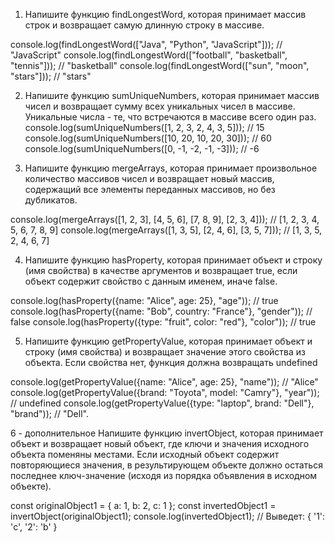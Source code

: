 1. Напишите функцию findLongestWord, которая принимает массив строк и возвращает самую длинную строку в массиве.

console.log(findLongestWord(["Java", "Python", "JavaScript"])); // "JavaScript"
console.log(findLongestWord(["football", "basketball", "tennis"])); // "basketball"
console.log(findLongestWord(["sun", "moon", "stars"])); // "stars"

2. Напишите функцию sumUniqueNumbers, которая принимает массив чисел и возвращает сумму всех уникальных чисел в массиве. Уникальные числа - те, что встречаются в массиве всего один раз.
   console.log(sumUniqueNumbers([1, 2, 3, 2, 4, 3, 5])); // 15
   console.log(sumUniqueNumbers([10, 20, 10, 20, 30])); // 60
   console.log(sumUniqueNumbers([0, -1, -2, -1, -3])); // -6

3. Напишите функцию mergeArrays, которая принимает произвольное количество массивов чисел и возвращает новый массив, содержащий все элементы переданных массивов, но без дубликатов.

console.log(mergeArrays([1, 2, 3], [4, 5, 6], [7, 8, 9], [2, 3, 4])); // [1, 2, 3, 4, 5, 6, 7, 8, 9]
console.log(mergeArrays([1, 3, 5], [2, 4, 6], [3, 5, 7])); // [1, 3, 5, 2, 4, 6, 7]

4. Напишите функцию hasProperty, которая принимает объект и строку (имя свойства) в качестве аргументов и возвращает true, если объект содержит свойство с данным именем, иначе false.

console.log(hasProperty({name: "Alice", age: 25}, "age")); // true
console.log(hasProperty({name: "Bob", country: "France"}, "gender")); // false
console.log(hasProperty({type: "fruit", color: "red"}, "color")); // true

5. Напишите функцию getPropertyValue, которая принимает объект и строку (имя свойства) и возвращает значение этого свойства из объекта. Если свойства нет, функция должна возвращать undefined

console.log(getPropertyValue({name: "Alice", age: 25}, "name")); // "Alice"
console.log(getPropertyValue({brand: "Toyota", model: "Camry"}, "year")); // undefined
console.log(getPropertyValue({type: "laptop", brand: "Dell"}, "brand")); // "Dell".

6 - дополнительное
Напишите функцию invertObject, которая принимает объект и возвращает новый объект, где ключи и значения исходного объекта поменяны местами. Если исходный объект содержит повторяющиеся значения, в результирующем объекте должно остаться последнее ключ-значение (исходя из порядка объявления в исходном объекте).

const originalObject1 = { a: 1, b: 2, c: 1 };
const invertedObject1 = invertObject(originalObject1);
console.log(invertedObject1); // Выведет: { '1': 'c', '2': 'b' }
